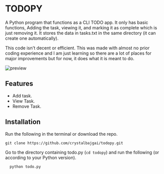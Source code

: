 
# TODOPY

A Python program that functions as a CLI TODO app. It only has basic functions, Adding the task, viewing it, and marking it as complete which is just removing it. It stores the data in tasks.txt in the same directory (it can create one automatically).

This code isn't decent or efficient. This was made with almost no prior coding experience and I am just learning so there are a lot of places for major improvements but for now, it does what it is meant to do.

![preview](https://github.com/crystalbajgai/todopy/assets/66400444/5f2eba02-57ab-47df-8ba9-b9e9c8365337)

## Features

- Add task.
- View Task.
- Remove Task.

## Installation

Run the following in the terminal or download the repo.
``` 
git clone https://github.com/crystalbajgai/todopy.git
```
Go to the directory containing todo.py (```cd todopy```) and run the following (or according to your Python version).

```bash
  python todo.py
```
    
